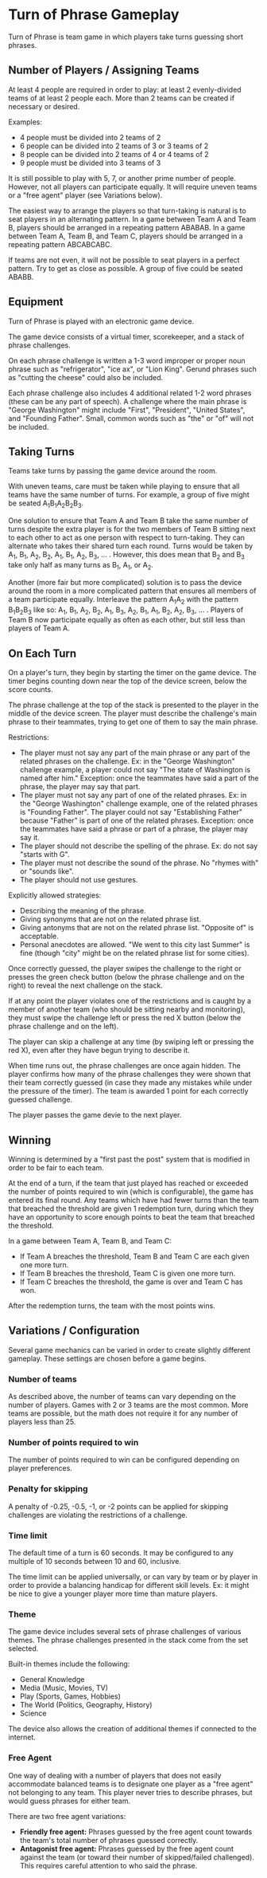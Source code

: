 # Turn of Phrase Gameplay

Turn of Phrase is team game in which players take turns guessing short phrases.

## Number of Players / Assigning Teams

At least 4 people are required in order to play:
at least 2 evenly-divided teams of at least 2 people each.
More than 2 teams can be created if necessary or desired.

Examples:
- 4 people must be divided into 2 teams of 2
- 6 people can be divided into 2 teams of 3 or 3 teams of 2
- 8 people can be divided into 2 teams of 4 or 4 teams of 2
- 9 people must be divided into 3 teams of 3

It is still possible to play with 5, 7, or another prime number of people. However, not all players can participate equally.
It will require uneven teams
or a "free agent" player (see Variations below).

The easiest way to arrange the players so that turn-taking is natural
is to seat players in an alternating pattern.
In a game between Team A and Team B, players should be arranged in a repeating pattern ABABAB.
In a game between Team A, Team B, and Team C, players should be arranged in a repeating pattern ABCABCABC.

If teams are not even, it will not be possible to seat players in a perfect pattern. Try to get as close as possible.
A group of five could be seated ABABB.

## Equipment

Turn of Phrase is played with an electronic game device.

The game device consists of a virtual timer, scorekeeper, and a stack of phrase challenges.

On each phrase challenge is written a 1-3 word improper or proper noun phrase such as "refrigerator", "ice ax", or "Lion King". Gerund phrases such as "cutting the cheese" could also be included.

Each phrase challenge also includes 4 additional related 1-2 word phrases (these can be any part of speech). A challenge where the main phrase is "George Washington" might include "First", "President", "United States", and "Founding Father".
Small, common words such as "the" or "of" will not be included.

## Taking Turns

Teams take turns by passing the game device around the room.

With uneven teams, care must be taken while playing to ensure 
that all teams have the same number of turns.
For example, a group of five might be seated A<sub>1</sub>B<sub>1</sub>A<sub>2</sub>B<sub>2</sub>B<sub>3</sub>.

One solution to ensure that Team A and Team B take the same number of turns despite the extra player is for
the two members of Team B sitting next to each other to act as one person
with respect to turn-taking. They can alternate who takes their shared turn each round.
Turns would be taken by A<sub>1</sub>, B<sub>1</sub>, A<sub>2</sub>, B<sub>2</sub>, A<sub>1</sub>, B<sub>1</sub>, A<sub>2</sub>, B<sub>3</sub>, ... . However, this does mean that B<sub>2</sub> and B<sub>3</sub> take only half as many turns as B<sub>1</sub>, A<sub>1</sub>, or A<sub>2</sub>.

Another (more fair but more complicated) solution is to pass the device around the room in a more complicated pattern that ensures all members of a team participate equally. Interleave the pattern A<sub>1</sub>A<sub>2</sub> with the pattern B<sub>1</sub>B<sub>2</sub>B<sub>3</sub> like so:
A<sub>1</sub>, B<sub>1</sub>, A<sub>2</sub>, B<sub>2</sub>, A<sub>1</sub>, B<sub>3</sub>, A<sub>2</sub>, B<sub>1</sub>, A<sub>1</sub>, B<sub>2</sub>, A<sub>2</sub>, B<sub>3</sub>, ... .
Players of Team B now participate equally as often as each other, but still less than players of Team A.

## On Each Turn

On a player's turn, they begin by starting the timer on the game device.
The timer begins counting down near the top of the device screen,
below the score counts.

The phrase challenge at the top of the stack is presented to the player in the middle of the device screen.
The player must describe the challenge's main phrase to their teammates, trying to get one of them to say the main phrase.

Restrictions:
- The player must not say any part of the main phrase or any part of the related phrases on the challenge.
Ex: in the "George Washington" challenge example, a player could not say "The state of Washington is named after him." Exception: once the teammates have said a part of the phrase, the player may say that part.
- The player must not say any part of one of the related phrases. Ex: in the "George Washington" challenge example, one of the related phrases is "Founding Father". The player could not say "Establishing Father" because "Father" is part of one of the related phrases. Exception: once the teammates have said a phrase or part of a phrase, the player may say it.
- The player should not describe the spelling of the phrase. Ex: do not say "starts with G".
- The player must not describe the sound of the phrase. No "rhymes with" or "sounds like".
- The player should not use gestures.

Explicitly allowed strategies:
- Describing the meaning of the phrase.
- Giving synonyms that are not on the related phrase list.
- Giving antonyms that are not on the related phrase list. "Opposite of" is acceptable.
- Personal anecdotes are allowed. "We went to this city last Summer" is fine (though "city" might be on the related phrase list for some cities).

Once correctly guessed, the player swipes the challenge to the right or presses the green check button (below the phrase challenge and on the right) to reveal the next challenge on the stack.

If at any point the player violates one of the restrictions and is caught by a member of another team (who should be sitting nearby and monitoring), they must swipe the challenge left or press the red X button (below the phrase challenge and on the left).

The player can skip a challenge at any time (by swiping left or pressing the red X), even after they have begun trying to describe it.

When time runs out, the phrase challenges are once again hidden. The player confirms how many of the phrase challenges they were shown that their team correctly guessed (in case they made any mistakes while under the pressure of the timer). The team is awarded 1 point for each correctly guessed challenge.

The player passes the game devie to the next player.

## Winning

Winning is determined by a "first past the post" system that is modified in order to be fair to each team.

At the end of a turn, if the team that just played has reached or exceeded the number of points required to win (which is configurable),
the game has entered its final round.
Any teams which have had fewer turns than the team that breached the threshold are given 1 redemption turn,
during which they have an opportunity to score enough points to beat the team that breached the threshold.

In a game between Team A, Team B, and Team C:
- If Team A breaches the threshold, Team B and Team C are each given one more turn.
- If Team B breaches the threshold, Team C is given one more turn.
- If Team C breaches the threshold, the game is over and Team C has won.

After the redemption turns, the team with the most points wins.

## Variations / Configuration

Several game mechanics can be varied in order to create slightly different gameplay.
These settings are chosen before a game begins.

### Number of teams

As described above, the number of teams can vary depending on the number of players. Games with 2 or 3 teams are the most common. More teams are possible, but the math does not require it for any number of players less than 25.

### Number of points required to win

The number of points required to win can be configured depending on player preferences. 

### Penalty for skipping

A penalty of -0.25, -0.5, -1, or -2 points can be applied for skipping challenges are violating the restrictions of a challenge.

### Time limit

The default time of a turn is 60 seconds. It may be configured to any multiple of 10 seconds between
10 and 60, inclusive.

The time limit can be applied universally, or can vary by team or by player in order to provide a balancing handicap for different skill levels.
Ex: it might be nice to give a younger player more time than mature players. 

### Theme

The game device includes several sets of phrase challenges of various themes.
The phrase challenges presented in the stack come from the set selected.

Built-in themes include the following:
- General Knowledge
- Media (Music, Movies, TV)
- Play (Sports, Games, Hobbies)
- The World (Politics, Geography, History)
- Science

The device also allows the creation of additional themes if connected to the internet.

### Free Agent

One way of dealing with a number of players that does not easily accommodate balanced teams
is to designate one player as a "free agent" not belonging to any team.
This player never tries to describe phrases, but would guess phrases for either team.

There are two free agent variations:

- **Friendly free agent:** Phrases guessed by the free agent count towards the team's total number of phrases guessed correctly.
- **Antagonist free agent:** Phrases guessed by the free agent count against the team (or toward their number of skipped/failed challenged). This requires careful attention to who said the phrase.